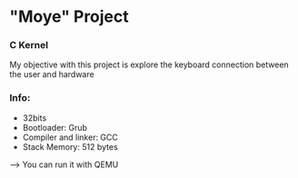 # "Moye" Project

### C Kernel

My objective with this project is explore the keyboard connection between the user and hardware

### Info:

- 32bits
- Bootloader: Grub
- Compiler and linker: GCC
- Stack Memory: 512 bytes

--> You can run it with QEMU
